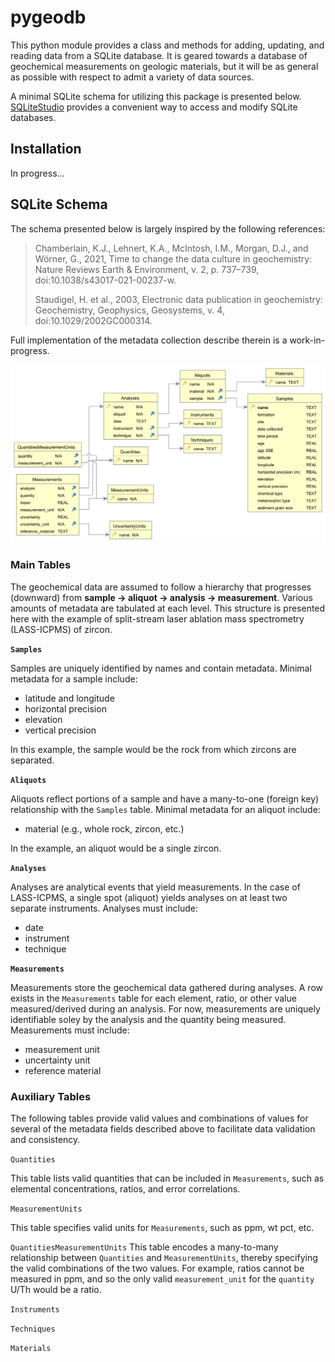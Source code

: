 # pygeodb

This python module provides a class and methods for adding, updating, and reading data
from a SQLite database. It is geared towards a database of geochemical measurements on
geologic materials, but it will be as general as possible with respect to admit a
variety of data sources.

A minimal SQLite schema for utilizing this package is presented below.
[SQLiteStudio](https://sqlitestudio.pl/) provides a convenient way to access and modify
SQLite databases.

## Installation
In progress...

## SQLite Schema

The schema presented below is largely inspired by the following references:

> Chamberlain, K.J., Lehnert, K.A., McIntosh, I.M., Morgan, D.J., and Wörner, G., 2021,
Time to change the data culture in geochemistry: Nature Reviews Earth & Environment, v.
2, p. 737–739, doi:10.1038/s43017-021-00237-w.
>
> Staudigel, H. et al., 2003, Electronic data publication in geochemistry: Geochemistry,
> Geophysics, Geosystems, v. 4, doi:10.1029/2002GC000314.

Full implementation of the metadata collection describe therein is a work-in-progress.

![schema](images/schema.png)

### Main Tables

The geochemical data are assumed to follow a hierarchy that progresses (downward) from
**sample → aliquot → analysis → measurement**. Various amounts of metadata are tabulated at
each level. This structure is presented here with the example of split-stream laser
ablation mass spectrometry (LASS-ICPMS) of zircon.

**`Samples`**

Samples are uniquely identified by names and contain metadata. Minimal metadata for a
sample include:
- latitude and longitude
- horizontal precision
- elevation
- vertical precision

In this example, the sample would be the rock from which zircons are separated.  

**`Aliquots`**

Aliquots reflect portions of a sample and have a many-to-one (foreign key) relationship
with the `Samples` table. Minimal metadata for an aliquot include:
- material (e.g., whole rock, zircon, etc.)

In the example, an aliquot would be a single zircon.

**`Analyses`**

Analyses are analytical events that yield measurements. In the case of LASS-ICPMS, a
single spot (aliquot) yields analyses on at least two separate instruments. Analyses
must include:
- date
- instrument
- technique

**`Measurements`**

Measurements store the geochemical data gathered during analyses. A row exists in the
`Measurements` table for each element, ratio, or other value measured/derived during an
analysis. For now, measurements are uniquely identifiable soley by the analysis and the
quantity being measured. Measurements must include:
- measurement unit
- uncertainty unit
- reference material

### Auxiliary Tables
The following tables provide valid values and combinations of values for several of the
metadata fields described above to facilitate data validation and consistency.

`Quantities`

This table lists valid quantities that can be included in `Measurements`, such as
elemental concentrations, ratios, and error correlations. 

`MeasurementUnits`

This table specifies valid units for `Measurements`, such as ppm, wt pct, etc. 

`QuantitiesMeasurementUnits`
This table encodes a many-to-many relationship between `Quantities` and
`MeasurementUnits`, thereby specifying the valid combinations of the two values. For
example, ratios cannot be measured in ppm, and so the only valid `measurement_unit` for
the `quantity` U/Th would be a ratio.

`Instruments`

`Techniques`

`Materials`
